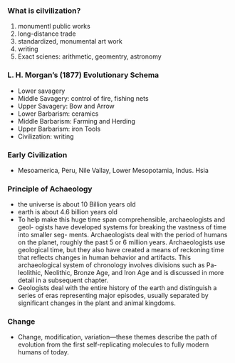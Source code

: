 ### What is cilvilization?
  1. monumentl public works
  2. long-distance trade 
  3. standardized, monumental art work 
  4. writing 
  5. Exact scienes: arithmetic, geomentry, astronomy 
  
### L. H. Morgan’s (1877) Evolutionary Schema
  - Lower savagery
  - Middle Savagery: control of fire, fishing nets 
  - Upper Savagery: Bow and Arrow 
  - Lower Barbarism: ceramics 
  - Middle Barbarism: Farming and Herding
  - Upper Barbarism: iron Tools 
  - Civilization: writing 
### Early Civilization
  - Mesoamerica, Peru, Nile Vallay, Lower Mesopotamia, Indus. Hsia
  
### Principle of Achaeology 
  - the universe is about 10 Billion years old 
  - earth is about 4.6 billion years old 
  - To help make this huge time span comprehensible, archaeologists and
    geol- ogists have developed systems for breaking the vastness of time
    into smaller seg- ments. Archaeologists deal with the period of humans
    on the planet, roughly the past 5 or 6 million years. Archaeologists
    use geological time, but they also have created a means of reckoning
    time that reflects changes in human behavior and artifacts. This
    archaeological system of chronology involves divisions such as Pa-
    leolithic, Neolithic, Bronze Age, and Iron Age and is discussed in
    more detail in a subsequent chapter.
  - Geologists deal with the entire history of the earth and distinguish a series
    of eras representing major episodes, usually separated by significant changes
    in the plant and animal kingdoms.
### Change
  - Change, modification, variation—these themes describe the path of evolution from
    the first self-replicating molecules to fully modern humans of today.
  
  
  
  
  
